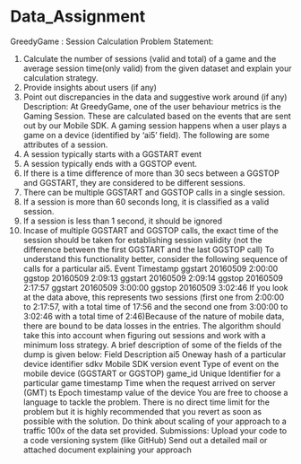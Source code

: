 # Data_Assignment
GreedyGame : Session Calculation
Problem Statement:
1. Calculate the number of sessions (valid and total) of a game and the average session
time(only valid) from the given dataset and explain your calculation strategy.
2. Provide insights about users (if any)
3. Point out discrepancies in the data and suggestive work around (if any)
Description:
At GreedyGame, one of the user behaviour metrics is the Gaming Session. These are
calculated based on the events that are sent out by our Mobile SDK. A gaming session happens
when a user plays a game on a device (identified by ‘ai5’ field). The following are some
attributes of a session.
1. A session typically starts with a GGSTART event
2. A session typically ends with a GGSTOP event.
3. If there is a time difference of more than 30 secs between a GGSTOP and GGSTART,
they are considered to be different sessions.
4. There can be multiple GGSTART and GGSTOP calls in a single session.
5. If a session is more than 60 seconds long, it is classified as a valid session.
6. If a session is less than 1 second, it should be ignored
7. Incase of multiple GGSTART and GGSTOP calls, the exact time of the session should
be taken for establishing session validity (not the difference between the first GGSTART
and the last GGSTOP call)
To understand this functionality better, consider the following sequence of calls for a particular
ai5.
Event
Timestamp
ggstart 2016­05­09 2:00:00
ggstop 2016­05­09 2:09:13
ggstart 2016­05­09 2:09:14
ggstop 2016­05­09 2:17:57
ggstart 2016­05­09 3:00:00
ggstop 2016­05­09 3:02:46
If you look at the data above, this represents two sessions (first one from 2:00:00 to 2:17:57,
with a total time of 17:56 and the second one from 3:00:00 to 3:02:46 with a total time of 2:46)Because of the nature of mobile data, there are bound to be data losses in the entries. The
algorithm should take this into account when figuring out sessions and work with a minimum
loss strategy.
A brief description of some of the fields of the dump is given below:
Field
Description
ai5 One­way hash of a particular device identifier
sdkv Mobile SDK version
event Type of event on the mobile device (GGSTART or GGSTOP)
game_id Unique Identifier for a particular game
timestamp Time when the request arrived on server (GMT)
ts Epoch timestamp value of the device
You are free to choose a language to tackle the problem.
There is no direct time limit for the problem but it is highly recommended that you revert as soon
as possible with the solution.
Do think about scaling of your approach to a traffic 100x of the data set provided.
Submissions:
Upload your code to a code versioning system (like GitHub)
Send out a detailed mail or attached document explaining your approach
